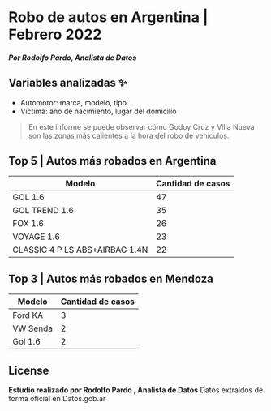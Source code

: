 # Robo de autos en Argentina | Febrero 2022
##### Por Rodolfo Pardo, Analista de Datos 
## Variables analizadas ✨

- Automotor: marca, modelo, tipo 
- Víctima: año de nacimiento, lugar del domicilio

> En este informe se puede observar cómo Godoy Cruz y Villa Nueva son las zonas más calientes
> a la hora del robo de vehículos.

## Top 5 | Autos más robados en Argentina 

| Modelo | Cantidad de casos |
| ------ | ------ |
| GOL 1.6  |  47 |
| GOL TREND 1.6| 35|
| FOX 1.6  | 26|
| VOYAGE 1.6 | 23 |
| CLASSIC 4 P LS ABS+AIRBAG 1.4N | 22 |

## Top 3 | Autos más robados en Mendoza
| Modelo | Cantidad de casos |
| ------ | ------ |
| Ford KA |  3 |
| VW Senda | 2 |
| Gol 1.6  | 2|

## License
**Estudio realizado por Rodolfo Pardo , Analista de Datos**
Datos extraídos de forma oficial en Datos.gob.ar


